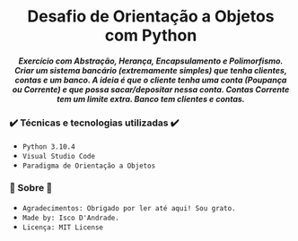 <h1 align="center"> Desafio de Orientação a Objetos com Python </h1>

<h5 align="center"> Exercício com Abstração, Herança, Encapsulamento e Polimorfismo. Criar um sistema bancário (extremamente simples) que tenha clientes, contas e um banco. A ideia é que o cliente tenha uma conta (Poupança ou Corrente) e que possa sacar/depositar nessa conta. Contas Corrente tem um limite extra. Banco tem clientes e contas. </h5>

<h3> ✔️ Técnicas e tecnologias utilizadas ✔️ </h3>

- ``Python 3.10.4``
- ``Visual Studio Code``
- ``Paradigma de Orientação a Objetos``

<h3> 🎇 Sobre 🎇 </h3>

- ``Agradecimentos: Obrigado por ler até aqui! Sou grato.``
- ``Made by: Isco D'Andrade.`` 
- ``Licença: MIT License``
